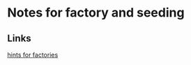 # Notes for factory and seeding

## Links
[hints for factories](https://mattstauffer.co/blog/better-integration-testing-in-laravel-5.1-model-factories)
